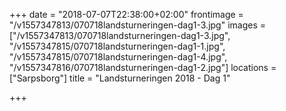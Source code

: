 +++
date = "2018-07-07T22:38:00+02:00"
frontimage = "/v1557347813/070718landsturneringen-dag1-3.jpg"
images = ["/v1557347813/070718landsturneringen-dag1-3.jpg", "/v1557347815/070718landsturneringen-dag1-1.jpg", "/v1557347815/070718landsturneringen-dag1-4.jpg", "/v1557347816/070718landsturneringen-dag1-2.jpg"]
locations =  ["Sarpsborg"]
title = "Landsturneringen 2018 - Dag 1"
 

+++
